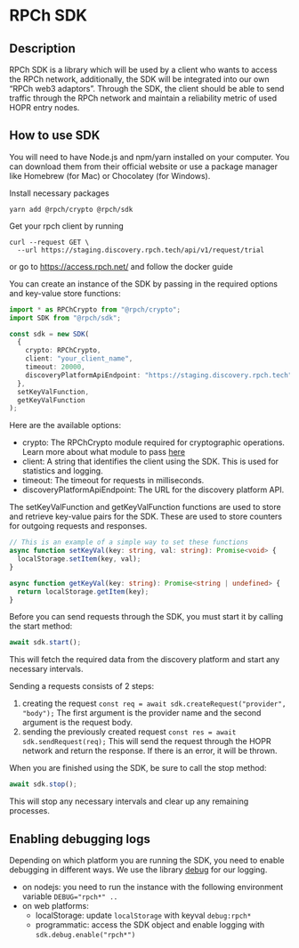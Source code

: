 # RPCh SDK

## Description

RPCh SDK is a library which will be used by a client who wants to access the RPCh network, additionally, the SDK will be integrated into our own “RPCh web3 adaptors”.
Through the SDK, the client should be able to send traffic through the RPCh network and maintain a reliability metric of used HOPR entry nodes.

## How to use SDK
You will need to have Node.js and npm/yarn installed on your computer. You can download them from their official website or use a package manager like Homebrew (for Mac) or Chocolatey (for Windows).

Install necessary packages
```
yarn add @rpch/crypto @rpch/sdk
```

Get your rpch client by running
```
curl --request GET \
  --url https://staging.discovery.rpch.tech/api/v1/request/trial
```

or go to https://access.rpch.net/ and follow the docker guide


You can create an instance of the SDK by passing in the required options and key-value store functions:
```TypeScript
import * as RPChCrypto from "@rpch/crypto";
import SDK from "@rpch/sdk";

const sdk = new SDK(
  {
    crypto: RPChCrypto,
    client: "your_client_name",
    timeout: 20000,
    discoveryPlatformApiEndpoint: "https://staging.discovery.rpch.tech",
  },
  setKeyValFunction,
  getKeyValFunction
);
```
Here are the available options:

- crypto: The RPChCrypto module required for cryptographic operations. Learn more about what module to pass [here](https://github.com/Rpc-h/crypto#rpch-crypto)
- client: A string that identifies the client using the SDK. This is used for statistics and logging.
- timeout: The timeout for requests in milliseconds.
- discoveryPlatformApiEndpoint: The URL for the discovery platform API.

The setKeyValFunction and getKeyValFunction functions are used to store and retrieve key-value pairs for the SDK. These are used to store counters for outgoing requests and responses.

```TypeScript
// This is an example of a simple way to set these functions
async function setKeyVal(key: string, val: string): Promise<void> {
  localStorage.setItem(key, val);
}

async function getKeyVal(key: string): Promise<string | undefined> {
  return localStorage.getItem(key);
}
```

Before you can send requests through the SDK, you must start it by calling the start method:
```TypeScript
await sdk.start();
```
This will fetch the required data from the discovery platform and start any necessary intervals.


Sending a requests consists of 2 steps:
1. creating the request `const req = await sdk.createRequest("provider", "body");` The first argument is the provider name and the second argument is the request body.
2. sending the previously created request `const res = await sdk.sendRequest(req);` This will send the request through the HOPR network and return the response. If there is an error, it will be thrown.

When you are finished using the SDK, be sure to call the stop method:
```TypeScript
await sdk.stop();
```
This will stop any necessary intervals and clear up any remaining processes.

## Enabling debugging logs

Depending on which platform you are running the SDK, you need to enable debugging in different ways.
We use the library [debug](https://github.com/debug-js/debug) for our logging.

- on nodejs: you need to run the instance with the following environment variable `DEBUG="rpch*" ..`
- on web platforms:
  - localStorage: update `localStorage` with keyval `debug:rpch*`
  - programmatic: access the SDK object and enable logging with `sdk.debug.enable("rpch*")`



   
